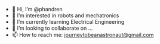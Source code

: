 - 👋 Hi, I’m @phandren
- 👀 I’m interested in robots and mechatronics
- 🌱 I’m currently learning Electrical Engineering
- 💞️ I’m looking to collaborate on ...
- 📫 How to reach me: journeytobeanastronaut@gmail.com

<!---
phandren/phandren is a ✨ special ✨ repository because its `README.md` (this file) appears on your GitHub profile.
You can click the Preview link to take a look at your changes.
--->
